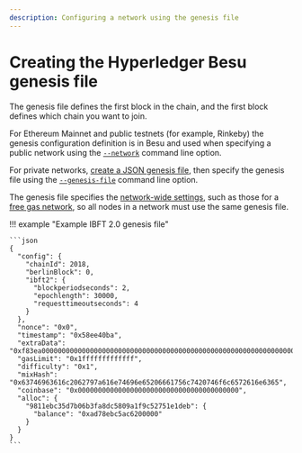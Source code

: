 ```yaml
---
description: Configuring a network using the genesis file
---
```


# Creating the Hyperledger Besu genesis file

The genesis file defines the first block in the chain, and the first block defines which chain you
want to join.

For Ethereum Mainnet and public testnets (for example, Rinkeby) the genesis configuration
definition is in Besu and used when specifying a public network using the
[`--network`](../reference/cli/options.md#network) command line option.

For private networks, [create a JSON genesis file](https://consensys.net/blog/quorum/hyperledger-besu-how-to-create-an-ethereum-genesis-file/),
then specify the genesis file using the
[`--genesis-file`](../reference/cli/options.md#genesis-file) command line option.

The genesis file specifies the [network-wide settings](../reference/genesis-items.md), such as
those for a [free gas network](../private-networks/how-to/configure/free-gas.md), so all nodes in a network must use the same genesis
file.

!!! example "Example IBFT 2.0 genesis file"

    ```json
    {
      "config": {
        "chainId": 2018,
        "berlinBlock": 0,
        "ibft2": {
          "blockperiodseconds": 2,
          "epochlength": 30000,
          "requesttimeoutseconds": 4
        }
      },
      "nonce": "0x0",
      "timestamp": "0x58ee40ba",
      "extraData": "0xf83ea00000000000000000000000000000000000000000000000000000000000000000d5949811ebc35d7b06b3fa8dc5809a1f9c52751e1deb808400000000c0",
      "gasLimit": "0x1fffffffffffff",
      "difficulty": "0x1",
      "mixHash": "0x63746963616c2062797a616e74696e65206661756c7420746f6c6572616e6365",
      "coinbase": "0x0000000000000000000000000000000000000000",
      "alloc": {
        "9811ebc35d7b06b3fa8dc5809a1f9c52751e1deb": {
          "balance": "0xad78ebc5ac6200000"
        }
      }
    }
    ```
